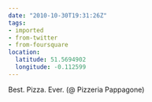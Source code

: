 ```yaml
---
date: "2010-10-30T19:31:26Z"
tags:
- imported
- from-twitter
- from-foursquare
location:
  latitude: 51.5694902
  longitude: -0.112599
---
```

Best. Pizza. Ever. \(@ Pizzeria Pappagone)
